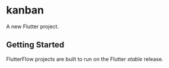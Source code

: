# kanban

A new Flutter project.

## Getting Started

FlutterFlow projects are built to run on the Flutter _stable_ release.
